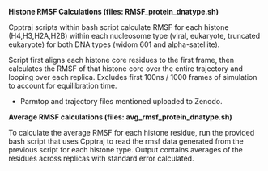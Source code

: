 **Histone RMSF Calculations (files: RMSF_protein_dnatype.sh)**

Cpptraj scripts within bash script calculate RMSF for each histone (H4,H3,H2A,H2B) within each nucleosome type (viral, eukaryote, truncated eukaryote) for both DNA types (widom 601 and alpha-satellite). 

Script first aligns each histone core residues to the first frame, then calculates the RMSF of that histone core over the entire trajectory and looping over each replica.
Excludes first 100ns / 1000 frames of simulation to account for equilibration time. 

- Parmtop and trajectory files mentioned uploaded to Zenodo.


**Average RMSF calculations (files: avg_rmsf_protein_dnatype.sh)**

To calculate the average RMSF for each histone residue, run the provided bash script that uses Cpptraj to read the rmsf data generated from the previous script for each histone type. Output contains averages of the residues across replicas with standard error calculated.
